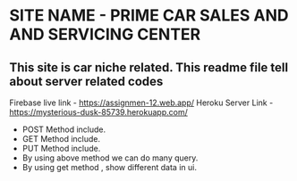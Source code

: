 # SITE NAME - PRIME CAR SALES AND AND SERVICING CENTER

This site is car niche related. This readme file tell about server related codes 
- 
Firebase live link - https://assignmen-12.web.app/
Heroku Server Link - https://mysterious-dusk-85739.herokuapp.com/ 

- POST Method include.
- GET Method include.
- PUT Method include.
- By using above method we can do many query.
- By using get method , show different data in ui.




        